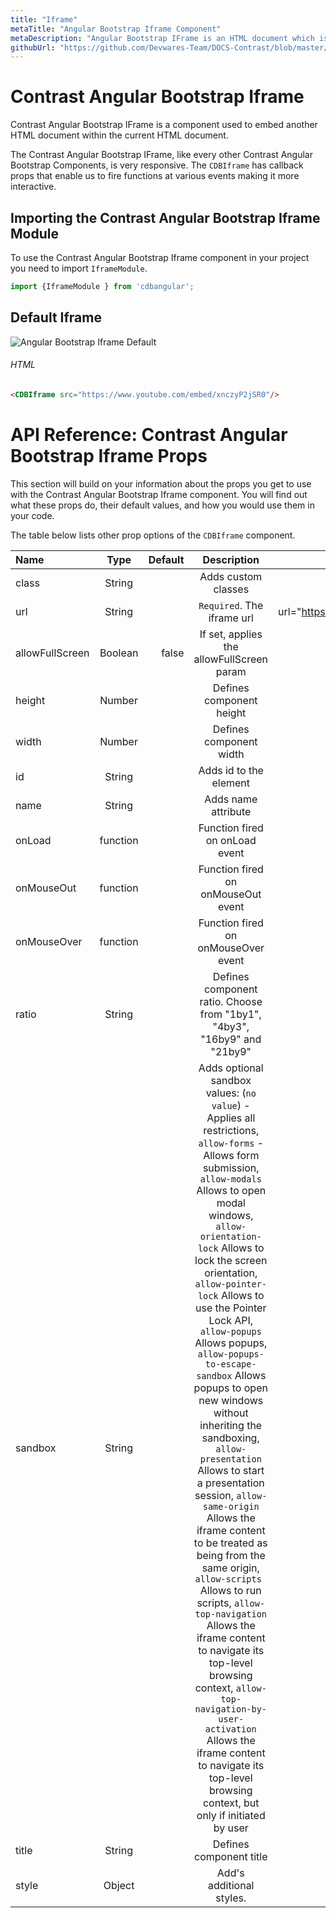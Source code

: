 ```yaml
---
title: "Iframe"
metaTitle: "Angular Bootstrap Iframe Component"
metaDescription: "Angular Bootstrap IFrame is an HTML document which is embedded in another HTML doc on a web page"
githubUrl: "https://github.com/Devwares-Team/DOCS-Contrast/blob/master/content/contrast/angular/components/iframe.md"
---
```


# Contrast Angular Bootstrap Iframe

Contrast Angular Bootstrap IFrame is a component used to embed another HTML document within the current HTML document.

The Contrast Angular Bootstrap IFrame, like every other Contrast Angular Bootstrap Components, is very responsive. The `CDBIframe` has callback props that enable us to fire functions at various events making it more interactive.


## Importing the Contrast Angular Bootstrap Iframe Module

To use the Contrast Angular Bootstrap Iframe component in your project you need to import `IframeModule`.

```ts
import {IframeModule } from 'cdbangular';
```

## Default Iframe 

![Angular Bootstrap Iframe Default](./images/iframe.png)

###### HTML

```html
<CDBIframe src="https://www.youtube.com/embed/xnczyP2jSR0"/>
```

# API Reference: Contrast Angular Bootstrap Iframe Props

This section will build on your information about the props you get to use with the Contrast Angular Bootstrap Iframe component. You will find out what these props do, their default values, and how you would use them in your code.

The table below lists other prop options of the `CDBIframe` component.

| Name            | Type        | Default      |   Description| Example      |
| :------------- | :----------: | -----------: | :----------: | -----------: |
| class      | String       |              |Adds custom classes	      |     class="myClass" |
| url            | String       |              | `Required`. The iframe url | url="https://www.youtube.com/embed/xnczyP2jSR0" |
| allowFullScreen | Boolean      | false        | If set, applies the allowFullScreen param | allowFullScreen=true |
| height         | Number       |              |  	Defines component height | height=300 |
| width          | Number       |              |  	Defines component width | width=300   |
| id             | String       |              |  	Adds id to the element | id="my_id" |
| name           | String       |              | Adds name attribute | name="myIframe" |
| onLoad         | function     |              |  	Function fired on onLoad event | onLoad={handleLoad} |
| onMouseOut     | function     |              |  	Function fired on onMouseOut event | onMouseOut={handleEvent} |
| onMouseOver    | function     |              |  	Function fired on onMouseOver event | onMouseOver={handleEvent} |
| ratio          | String       |              |  	Defines component ratio. Choose from "1by1", "4by3", "16by9" and "21by9"  | ratio="1by1" |
| sandbox        | String       |              | Adds optional sandbox values: (`no value`) -	Applies all restrictions, `allow-forms` -	Allows form submission, `allow-modals` 	Allows to open modal windows, `allow-orientation-lock` 	Allows to lock the screen orientation, `allow-pointer-lock` 	Allows to use the Pointer Lock API, `allow-popups` 	Allows popups, `allow-popups-to-escape-sandbox` 	Allows popups to open new windows without inheriting the sandboxing, `allow-presentation` 	Allows to start a presentation session, `allow-same-origin` 	Allows the iframe content to be treated as being from the same origin, `allow-scripts `	Allows to run scripts, `allow-top-navigation` 	Allows the iframe content to navigate its top-level browsing context, `allow-top-navigation-by-user-activation` 	Allows the iframe content to navigate its top-level browsing context, but only if initiated by user | sandbox=true |
| title          | String       |              | Defines component title | title="my_title" |
| style          | Object       |              | Add's additional styles. | style={color: 'red'}|

